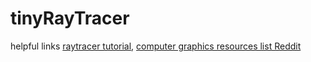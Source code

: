 # tinyRayTracer

helpful links
[raytracer tutorial](https://github.com/ssloy/tinyraytracer/wiki/Part-1:-understandable-raytracing#step-1-write-an-image-to-the-disk),
[computer graphics resources list Reddit](https://www.reddit.com/r/GraphicsProgramming/comments/1d5swt6/computer_graphics_programming_resources/)
